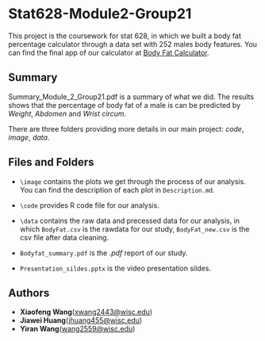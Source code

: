 # Stat628-Module2-Group21
This project is the coursework for stat 628, in which we built a body fat percentage calculator through a data set with 252 males body features. You can find the final app of our calculator at [Body Fat Calculator](https://jiawei98.shinyapps.io/BodyFatUI/).


## Summary
Summary_Module_2_Group21.pdf is a summary of what we did. The results shows that the percentage of body fat of a male is can be predicted by *Weight*, *Abdomen* and *Wrist circum*.

There are three folders providing more details in our main project: *code*, *image*, *data*.

## Files and Folders
- `\image` contains the plots we get through the process of our analysis. You can find the description of each plot in `Description.md`. 

- `\code` provides R code file for our analysis.

- `\data` contains the raw data and precessed data for our analysis, in which `BodyFat.csv` is the rawdata for our study, `BodyFat_new.csv` is the csv file after data cleaning.

- `Bodyfat_summary.pdf` is the *.pdf* report of our study.

- `Presentation_sildes.pptx` is the video presentation sildes.

## Authors
* **Xiaofeng Wang**(xwang2443@wisc.edu)
* **Jiawei Huang**(jhuang455@wisc.edu)
* **Yiran Wang**(wang2559@wisc.edu)
